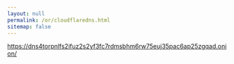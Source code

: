 ```yaml
---
layout: null
permalink: /or/cloudflaredns.html
sitemap: false
---
```


https://dns4torpnlfs2ifuz2s2yf3fc7rdmsbhm6rw75euj35pac6ap25zgqad.onion/
